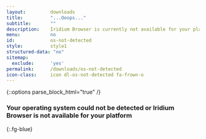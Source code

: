 ```yaml
---
layout:			downloads
title:			"...Ooops..."
subtitle:		""
description:	Iridium Browser is currently not available for your platform or your operating system could not be detected!
menu:			no
id:				os-not-detected
style:			style1
structured-data: "no"
sitemap:
  exclude:		'yes'
permalink:		/downloads/os-not-detected
icon-class:		icon dl-os-not-detected fa-frown-o
---
```

{::options parse_block_html="true" /}
<span class="icon dl-os-not-detected fa-frown-o"></span>

### Your operating system could not be detected or Iridium Browser is not available for your platform #
{:.fg-blue}